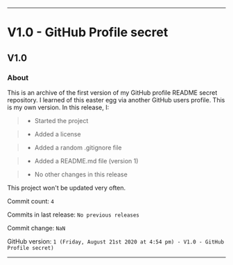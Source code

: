 
***

# V1.0 - GitHub Profile secret

## V1.0

### About

This is an archive of the first version of my GitHub profile README secret repository. I learned of this easter egg via another GitHub users profile. This is my own version. In this release, I:

> * Started the project

> * Added a license

> * Added a random .gitignore file

> * Added a README.md file (version 1)

> * No other changes in this release

This project won't be updated very often.

Commit count: `4`

Commits in last release: `No previous releases`

Commit change: `NaN`

GitHub version: `1 (Friday, August 21st 2020 at 4:54 pm) - V1.0 - GitHub Profile secret)`

***
